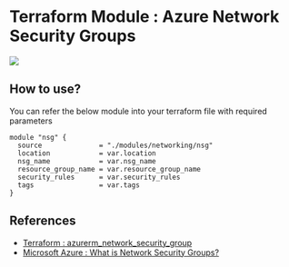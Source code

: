 # Terraform Module : Azure Network Security Groups
![](https://upload.wikimedia.org/wikipedia/commons/thumb/0/04/Terraform_Logo.svg/1920px-Terraform_Logo.svg.png)

## How to use?
You can refer the below module into your terraform file with required parameters
```
module "nsg" {
  source              = "./modules/networking/nsg"
  location            = var.location
  nsg_name            = var.nsg_name
  resource_group_name = var.resource_group_name
  security_rules      = var.security_rules
  tags                = var.tags
}
```

## References

- [Terraform : azurerm_network_security_group](https://registry.terraform.io/providers/hashicorp/azurerm/latest/docs/resources/network_security_group)
- [Microsoft Azure : What is Network Security Groups?](https://azure.microsoft.com/en-in/blog/network-security-groups/)




